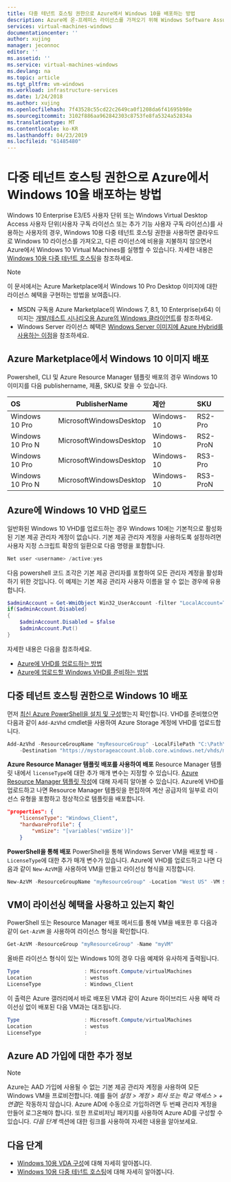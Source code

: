 ```yaml
---
title: 다중 테넌트 호스팅 권한으로 Azure에서 Windows 10을 배포하는 방법
description: Azure에 온-프레미스 라이선스를 가져오기 위해 Windows Software Assurance 혜택을 최대화하는 방법에 대해 알아봅니다.
services: virtual-machines-windows
documentationcenter: ''
author: xujing
manager: jeconnoc
editor: ''
ms.assetid: ''
ms.service: virtual-machines-windows
ms.devlang: na
ms.topic: article
ms.tgt_pltfrm: vm-windows
ms.workload: infrastructure-services
ms.date: 1/24/2018
ms.author: xujing
ms.openlocfilehash: 7f43528c55cd22c2649ca0f1208da6f41695b98e
ms.sourcegitcommit: 3102f886aa962842303c8753fe8fa5324a52834a
ms.translationtype: MT
ms.contentlocale: ko-KR
ms.lasthandoff: 04/23/2019
ms.locfileid: "61485480"
---
```

# <a name="how-to-deploy-windows-10-on-azure-with-multitenant-hosting-rights"></a>다중 테넌트 호스팅 권한으로 Azure에서 Windows 10을 배포하는 방법 
Windows 10 Enterprise E3/E5 사용자 단위 또는 Windows Virtual Desktop Access 사용자 단위(사용자 구독 라이선스 또는 추가 기능 사용자 구독 라이선스)를 사용하는 사용자의 경우, Windows 10용 다중 테넌트 호스팅 권한을 사용하면 클라우드로 Windows 10 라이선스를 가져오고, 다른 라이선스에 비용을 지불하지 않으면서 Azure에서 Windows 10 Virtual Machines를 실행할 수 있습니다. 자세한 내용은 [Windows 10용 다중 테넌트 호스팅](https://www.microsoft.com/en-us/CloudandHosting/licensing_sca.aspx)을 참조하세요.

> [!NOTE]
> 이 문서에서는 Azure Marketplace에서 Windows 10 Pro Desktop 이미지에 대한 라이선스 혜택을 구현하는 방법을 보여줍니다.
> - MSDN 구독용 Azure Marketplace의 Windows 7, 8.1, 10 Enterprise(x64) 이미지는 [개발/테스트 시나리오용 Azure의 Windows 클라이언트](client-images.md)를 참조하세요.
> - Windows Server 라이선스 혜택은 [Windows Server 이미지에 Azure Hybrid를 사용하는 이점](hybrid-use-benefit-licensing.md)을 참조하세요.
>

## <a name="deploying-windows-10-image-from-azure-marketplace"></a>Azure Marketplace에서 Windows 10 이미지 배포 
Powershell, CLI 및 Azure Resource Manager 템플릿 배포의 경우 Windows 10 이미지를 다음 publishername, 제품, SKU로 찾을 수 있습니다.

| OS  |      PublisherName      |  제안 | SKU |
|:----------|:-------------:|:------|:------|
| Windows 10 Pro    | MicrosoftWindowsDesktop | Windows-10  | RS2-Pro   |
| Windows 10 Pro N  | MicrosoftWindowsDesktop | Windows-10  | RS2-ProN  |
| Windows 10 Pro    | MicrosoftWindowsDesktop | Windows-10  | RS3-Pro   |
| Windows 10 Pro N  | MicrosoftWindowsDesktop | Windows-10  | RS3-ProN  |

## <a name="uploading-windows-10-vhd-to-azure"></a>Azure에 Windows 10 VHD 업로드
일반화된 Windows 10 VHD를 업로드하는 경우 Windows 10에는 기본적으로 활성화된 기본 제공 관리자 계정이 없습니다. 기본 제공 관리자 계정을 사용하도록 설정하려면 사용자 지정 스크립트 확장의 일환으로 다음 명령을 포함합니다.

```powershell
Net user <username> /active:yes
```

다음 powershell 코드 조각은 기본 제공 관리자를 포함하여 모든 관리자 계정을 활성화하기 위한 것입니다. 이 예제는 기본 제공 관리자 사용자 이름을 알 수 없는 경우에 유용합니다.
```powershell
$adminAccount = Get-WmiObject Win32_UserAccount -filter "LocalAccount=True" | ? {$_.SID -Like "S-1-5-21-*-500"}
if($adminAccount.Disabled)
{
    $adminAccount.Disabled = $false
    $adminAccount.Put()
}
```
자세한 내용은 다음을 참조하세요. 
* [Azure에 VHD를 업로드하는 방법](upload-generalized-managed.md)
* [Azure에 업로드할 Windows VHD를 준비하는 방법](prepare-for-upload-vhd-image.md)


## <a name="deploying-windows-10-with-multitenant-hosting-rights"></a>다중 테넌트 호스팅 권한으로 Windows 10 배포
먼저 [최신 Azure PowerShell을 설치 및 구성](/powershell/azure/overview)했는지 확인합니다. VHD를 준비했으면 다음과 같이 `Add-AzVhd` cmdlet을 사용하여 Azure Storage 계정에 VHD를 업로드합니다.

```powershell
Add-AzVhd -ResourceGroupName "myResourceGroup" -LocalFilePath "C:\Path\To\myvhd.vhd" `
    -Destination "https://mystorageaccount.blob.core.windows.net/vhds/myvhd.vhd"
```


**Azure Resource Manager 템플릿 배포를 사용하여 배포** Resource Manager 템플릿 내에서 `licenseType`에 대한 추가 매개 변수는 지정할 수 있습니다. [Azure Resource Manager 템플릿 작성](../../resource-group-authoring-templates.md)에 대해 자세히 알아볼 수 있습니다. Azure에 VHD를 업로드하고 나면 Resource Manager 템플릿을 편집하여 계산 공급자의 일부로 라이선스 유형을 포함하고 정상적으로 템플릿을 배포합니다.
```json
"properties": {
    "licenseType": "Windows_Client",
    "hardwareProfile": {
        "vmSize": "[variables('vmSize')]"
    }
```

**PowerShell을 통해 배포** PowerShell을 통해 Windows Server VM을 배포할 때 `-LicenseType`에 대한 추가 매개 변수가 있습니다. Azure에 VHD를 업로드하고 나면 다음과 같이 `New-AzVM`을 사용하여 VM을 만들고 라이선싱 형식을 지정합니다.
```powershell
New-AzVM -ResourceGroupName "myResourceGroup" -Location "West US" -VM $vm -LicenseType "Windows_Client"
```

## <a name="verify-your-vm-is-utilizing-the-licensing-benefit"></a>VM이 라이선싱 혜택을 사용하고 있는지 확인
PowerShell 또는 Resource Manager 배포 메서드를 통해 VM을 배포한 후 다음과 같이 `Get-AzVM` 을 사용하여 라이선스 형식을 확인합니다.
```powershell
Get-AzVM -ResourceGroup "myResourceGroup" -Name "myVM"
```

올바른 라이선스 형식이 있는 Windows 10의 경우 다음 예제와 유사하게 출력됩니다.

```powershell
Type                     : Microsoft.Compute/virtualMachines
Location                 : westus
LicenseType              : Windows_Client
```

이 출력은 Azure 갤러리에서 바로 배포된 VM과 같이 Azure 하이브리드 사용 혜택 라이선싱 없이 배포된 다음 VM과는 대조됩니다.

```powershell
Type                     : Microsoft.Compute/virtualMachines
Location                 : westus
LicenseType              :
```

## <a name="additional-information-about-joining-azure-ad"></a>Azure AD 가입에 대한 추가 정보
>[!NOTE]
>Azure는 AAD 가입에 사용될 수 없는 기본 제공 관리자 계정을 사용하여 모든 Windows VM을 프로비전합니다. 예를 들어 *설정 > 계정 > 회사 또는 학교 액세스 > + 연결*은 작동하지 않습니다. Azure AD에 수동으로 가입하려면 두 번째 관리자 계정을 만들어 로그온해야 합니다. 또한 프로비저닝 패키지를 사용하여 Azure AD를 구성할 수 있습니다. *다음 단계* 섹션에 대한 링크를 사용하여 자세한 내용을 알아보세요.
>
>

## <a name="next-steps"></a>다음 단계
- [Windows 10용 VDA 구성](https://docs.microsoft.com/windows/deployment/vda-subscription-activation)에 대해 자세히 알아봅니다.
- [Windows 10용 다중 테넌트 호스팅](https://www.microsoft.com/en-us/CloudandHosting/licensing_sca.aspx)에 대해 자세히 알아봅니다.


